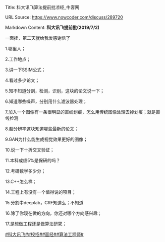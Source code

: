 Title: 科大讯飞算法提前批凉经_牛客网

URL Source: https://www.nowcoder.com/discuss/289720

Markdown Content:
**科大讯飞提前批(2019/7/2)**

一面挂，第二天就给我发感谢信了

1.哪里人；

2.工作地点；

3.讲一下SSIM公式；

4.看过多少论文；

5.知不知道分割，检测，识别，这块的论文说一下；

6.知道哪些噪声，分别用什么滤波器处理；

7.加入一个图像有一条很明显的直线划痕，怎么用传统图像处理去掉划痕；就是直线检测

8.超分辨率这块知道哪些最新的论文；

9.GAN为什么能生成视觉效果更好的图像；

10.说一下十折交叉验证；

11.本科成绩5%是保研的吗？

12.考研数学多少分；

13.C++怎么样；

14.工程上有没有一个值得说的项目；

15.分割中deeplab，CRF知道么；不知道

16.除了你现在做的方向，你还对哪个方向感兴趣；

17.是想做工程还是做算法研究；

[#科大讯飞#](https://www.nowcoder.com/enterprise/735/discussion)[#校招#](https://www.nowcoder.com/creation/subject/d09b966a380b45ddaba9dc5a6bd5ee19)[#面经#](https://www.nowcoder.com/creation/subject/928d551be73f40db82c0ed83286c8783)[#算法工程师#](https://www.nowcoder.com/creation/subject/146d543971d045ba84b4b8a4dd573fff)
